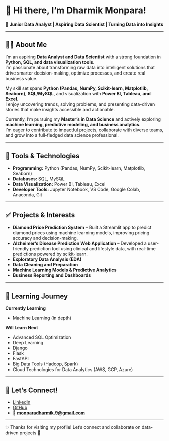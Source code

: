 # 👋 Hi there, I’m Dharmik Monpara!

🎯 **Junior Data Analyst | Aspiring Data Scientist | Turning Data into Insights**

---

## 👨‍💻 About Me

I’m an aspiring **Data Analyst and Data Scientist** with a strong foundation in **Python, SQL, and data visualization tools**.  
I’m passionate about transforming raw data into intelligent solutions that drive smarter decision-making, optimize processes, and create real business value.  

My skill set spans **Python (Pandas, NumPy, Scikit-learn, Matplotlib, Seaborn)**, **SQL/MySQL**, and visualization with **Power BI, Tableau, and Excel**.  
I enjoy uncovering trends, solving problems, and presenting data-driven stories that make insights accessible and actionable.  

Currently, I’m pursuing my **Master’s in Data Science** and actively exploring **machine learning, predictive modeling, and business analytics**.  
I’m eager to contribute to impactful projects, collaborate with diverse teams, and grow into a full-fledged data science professional.  

---

## 🔧 Tools & Technologies

- **Programming:** Python (Pandas, NumPy, Scikit-learn, Matplotlib, Seaborn)  
- **Databases:** SQL, MySQL  
- **Data Visualization:** Power BI, Tableau, Excel  
- **Developer Tools:** Jupyter Notebook, VS Code, Google Colab, Anaconda, Git  

---

## ✅ Projects & Interests

- **Diamond Price Prediction System** – Built a Streamlit app to predict diamond prices using machine learning models, improving pricing accuracy and decision-making.  
- **Alzheimer’s Disease Prediction Web Application** – Developed a user-friendly prediction tool using clinical and lifestyle data, with real-time predictions powered by scikit-learn.  
- **Exploratory Data Analysis (EDA)**  
- **Data Cleaning and Preparation**  
- **Machine Learning Models & Predictive Analytics**  
- **Business Reporting and Dashboards**  

---

## 🌱 Learning Journey

**Currently Learning**  
- Machine Learning (in depth)  

**Will Learn Next**  
- Advanced SQL Optimization  
- Deep Learning  
- Django  
- Flask  
- FastAPI  
- Big Data Tools (Hadoop, Spark)  
- Cloud Technologies for Data Analytics (AWS, GCP, Azure)  

---

## 🤝 Let’s Connect!

- [LinkedIn](https://www.linkedin.com/in/dharmik-monpara-data-scientist/)  
- [GitHub](https://github.com/monparadharmik9)  
- 📧 **monparadharmik.9@gmail.com**  

---

✨ Thanks for visiting my profile! Let’s connect and collaborate on data-driven projects 🚀